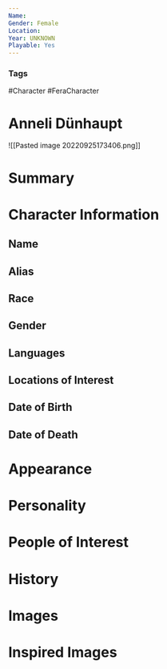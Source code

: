 ```yaml
---
Name: 
Gender: Female
Location: 
Year: UNKNOWN
Playable: Yes
---
```


### Tags
#Character
 #FeraCharacter 
# Anneli Dünhaupt
![[Pasted image 20220925173406.png]]

# Summary


# Character Information

## Name

## Alias

## Race

## Gender

## Languages

## Locations of Interest

## Date of Birth

## Date of Death

# Appearance

# Personality

# People of Interest

# History

# Images

# Inspired Images
